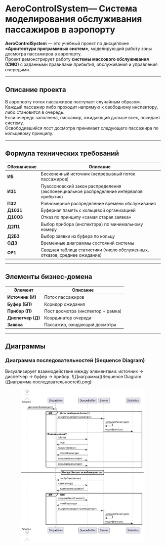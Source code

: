 # AeroControlSystem— Система моделирования обслуживания пассажиров в аэропорту

**AeroControlSystem** — это учебный проект по дисциплине **«Архитектура программных систем»**, моделирующий работу зоны досмотра пассажиров в аэропорту.  
Проект демонстрирует работу **системы массового обслуживания (СМО)** с заданными правилами прибытия, обслуживания и управления очередями.

---

## Описание проекта

В аэропорту поток пассажиров поступает случайным образом.  
Каждый пассажир либо проходит напрямую к свободному инспектору, либо становится в очередь.  
Если очередь заполнена, пассажир, ожидающий дольше всех, покидает систему.  
Освободившийся пост досмотра принимает следующего пассажира по кольцевому принципу.

---

## Формула технических требований

| Обозначение | Описание |
|-------------|----------|
|  **ИБ**     | Бесконечный источник (непрерывный поток пассажиров)                                    |
|  **ИЗ1**    | Пуассоновский закон распределения (экспоненциальное распределение интервалов прибытия) |
|  **ПЗ2**    | Равномерное распределение времени обслуживания                                         |
|  **Д10З1**  | Буферная память с кольцевой организацией                                               |
|  **Д10О3**  | Отказ по принципу «самая старая заявка»                                                |
|  **Д2П1**   | Выбор прибора (инспектора) по минимальному номеру                                      |
|  **Д2Б3**   | Выбор заявки из буфера по кольцу                                                       |
|  **ОД3**    | Временные диаграммы состояний системы                                                  |
|  **ОР1**    | Сводная таблица статистики (число обслуженных, отказов, среднее ожидание)              |

---

## Элементы бизнес-домена

| Элемент           |          Описание                |
|-------------------|----------------------------------|
| **Источник (И)**  | Поток пассажиров                 |
| **Буфер (БП)**    | Коридор ожидания                 |
| **Прибор (П)**    | Пост досмотра (инспектор + рамка)|
| **Диспетчер (Д)** | Координатор очереди              |
| **Заявка**        | Пассажир, ожидающий досмотра     |

---

## Диаграммы

### Диаграмма последовательностей (Sequence Diagram)
Визуализирует взаимодействие между элементами: источник → диспетчер → буфер → прибор.
![Диаграмма](Sequence Diagram (Диаграмма последовательностей).png)
<p align="center">
  <img src="Sequence Diagram (Диаграмма последовательностей).png" width="400" alt="Диаграмма">
</p>
